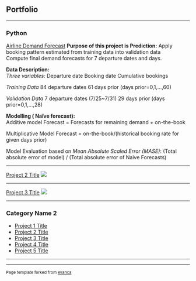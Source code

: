 ## Portfolio

---

### Python

[Airline Demand Forecast](https://github.com/huuminhn/Airline_Demand_Forecast)
**Purpose of this project is Prediction:**
Apply booking pattern estimated from training data into validation data  
Compute final demand forecasts for 7 departure dates and days.  

**Data Description:**  
*Three variables:*
Departure date
Booking date
Cumulative bookings

*Training Data*
84 departure dates
61 days prior (days prior=0,1,…,60)

*Validation Data*
7 departure dates (7/25~7/31)
29 days prior (days prior=0,1,…,28)

**Modelling ( Naïve forecast):**  
Additive model
Forecast = Forecasts for remaining demand + on-the-book

Multiplicative Model
Forecast = on-the-book/(historical booking rate for given days prior)

Model Evaluation based on *Mean Absolute Scaled Error (MASE)*:
(Total absolute error of model) / (Total absolute error of Naive Forecasts)

---
[Project 2 Title](/pdf/sample_presentation.pdf)
<img src="images/dummy_thumbnail.jpg?raw=true"/>

---
[Project 3 Title](http://www.google.com/)
<img src="images/dummy_thumbnail.jpg?raw=true"/>

---

### Category Name 2

- [Project 1 Title](https://github.com/huuminhn/Credit_Fraud_R)
- [Project 2 Title](http://example.com/)
- [Project 3 Title](http://example.com/)
- [Project 4 Title](http://example.com/)
- [Project 5 Title](http://example.com/)

---




---
<p style="font-size:11px">Page template forked from <a href="https://github.com/evanca/quick-portfolio">evanca</a></p>
<!-- Remove above link if you don't want to attibute -->
